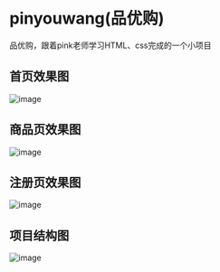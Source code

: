 # pinyouwang(品优购)
品优购，跟着pink老师学习HTML、css完成的一个小项目

## 首页效果图
![image](https://user-images.githubusercontent.com/64682093/126142785-73e59a1f-17cd-4c4a-9131-7e1bb5f6e1bc.png)

## 商品页效果图
![image](https://user-images.githubusercontent.com/64682093/126142979-04639072-d857-4c8a-b958-455bffb52b45.png)


## 注册页效果图
![image](https://user-images.githubusercontent.com/64682093/126143146-e3e0999c-f0d7-48b6-b580-a64f35b13a11.png)

## 项目结构图
![image](https://user-images.githubusercontent.com/64682093/126143918-b3ac0b19-6533-466b-abfb-4af575247907.png)
